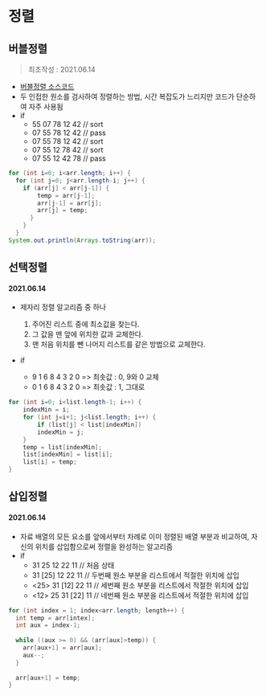 # 정렬
## 버블정렬
> 최초작성 : 2021.06.14
+ [버블정렬 소스코드](./sortAlgorithm.java)
+ 두 인접한 원소를 검사하여 정렬하는 방법, 시간 복잡도가 느리지만 코드가 단순하여 자주 
사용됨
+ if
    + 55 07 78 12 42 // sort
    + 07 55 78 12 42 // pass
    + 07 55 78 12 42 // sort
    + 07 55 12 78 42 // sort
    + 07 55 12 42 78 // pass
```java
for (int i=0; i<arr.length; i++) {
  for (int j=0; j<arr.length-i; j++) {
    if (arr[j] < arr[j-1]) {
        temp = arr[j-1];
        arr[j-1] = arr[j];
        arr[j] = temp;
      }
    }
  }
System.out.println(Arrays.toString(arr));
```
## 선택정렬
#### 2021.06.14
+ 제자리 정렬 알고리즘 중 하나
    1. 주어진 리스트 중에 최소값을 찾는다.
    1. 그 값을 맨 앞에 위치한 값과 교체한다.
    1. 맨 처음 위치를 뺀 나머지 리스트를 같은 방법으로 교체한다.

+ if
    + 9 1 6 8 4 3 2 0 => 최솟값 : 0, 9와 0 교체
    + 0 1 6 8 4 3 2 0 => 최솟값 : 1, 그대로
``` java
for (int i=0; i<list.length-1; i++) {
    indexMin = i;
    for (int j=i+1; j<list.length; i++) {
        if (list[j] < list[indexMin])
        indexMin = j;
    }
    temp = list[indexMin];
    list[indexMin] = list[i];
    list[i] = temp;
}
```
## 삽입정렬
#### 2021.06.14
+ 자료 배열의 모든 요소를 앞에서부터 차례로 이미 정렬된 배열 부분과 비교하여, 자신의 위치를 삽입함으로써 정렬을 완성하는 알고리즘
+ if
    + 31 25 12 22 11 // 처음 상태
    + 31 [25] 12 22 11 // 두번째 원소 부분을 리스트에서 적절한 위치에 삽입
    + <25> 31 [12] 22 11 // 세번째 원소 부분을 리스트에서 적절한 위치에 삽입
    + <12> 25 31 [22] 11 // 네번째 원소 부분을 리스트에서 적절한 위치에 삽입
```java
for (int index = 1; index<arr.length; length++) {
  int temp = arr[intex];
  int aux = index-1;
  
  while ((aux >= 0) && (arr[aux]>temp)) {
    arr[aux+1] = arr[aux];
    aux--;
  }
  
  arr[aux+1] = temp;
}
```